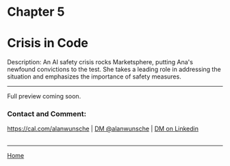 # Chapter 5
# Crisis in Code

> 
>
 

Description: An AI safety crisis rocks Marketsphere, putting Ana's newfound convictions to the test. She takes a leading role in addressing the situation and emphasizes the importance of safety measures.

---

Full preview coming soon.

### Contact and Comment:

<a href="https://cal.com/alanwunsche">https://cal.com/alanwunsche</a> | <a href="https://x.com/alanwunsche">DM @alanwunsche</a> | <a href="https://linkedin.com/in/alanwunsche">DM on Linkedin</a>
<br /><br />

---

[Home](./)